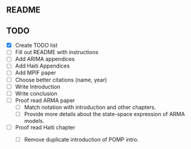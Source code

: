 ## README

## TODO

- [x] Create TODO list
- [ ] Fill out README with instructions
- [ ] Add ARIMA appendices
- [ ] Add Haiti Appendices 
- [ ] Add MPIF paper
- [ ] Choose better citations (name, year)
- [ ] Write Introduction 
- [ ] Write conclusion
- [ ] Proof read ARMA paper 
   - [ ] Match notation with introduction and other chapters. 
   - [ ] Provide more details about the state-space expression of ARMA models. 
- [ ] Proof read Haiti chapter
   - [ ] Remove duplicate introduction of POMP intro. 

